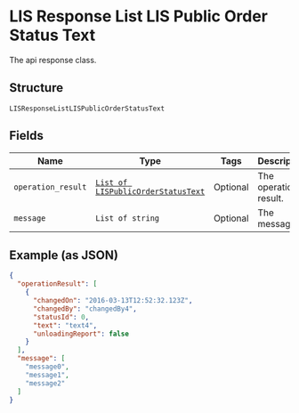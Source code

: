 
# LIS Response List LIS Public Order Status Text

The api response class.

## Structure

`LISResponseListLISPublicOrderStatusText`

## Fields

| Name | Type | Tags | Description |
|  --- | --- | --- | --- |
| `operation_result` | [`List of LISPublicOrderStatusText`](../../doc/models/lis-public-order-status-text.md) | Optional | The operation result. |
| `message` | `List of string` | Optional | The message. |

## Example (as JSON)

```json
{
  "operationResult": [
    {
      "changedOn": "2016-03-13T12:52:32.123Z",
      "changedBy": "changedBy4",
      "statusId": 0,
      "text": "text4",
      "unloadingReport": false
    }
  ],
  "message": [
    "message0",
    "message1",
    "message2"
  ]
}
```

